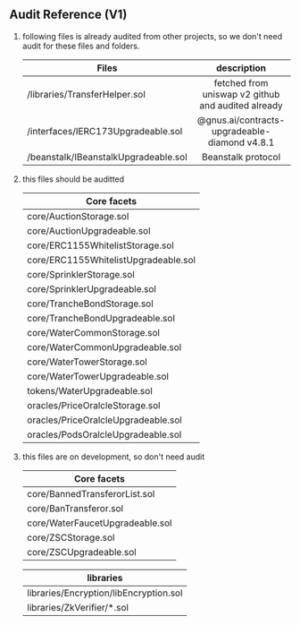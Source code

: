 ## Audit Reference (V1)
1. following files is already audited from other projects, so we don't need audit for these files and folders.

   | Files                                    |                       description                  |
   | ---------------------------------------- | :------------------------------------------------: |
   | /libraries/TransferHelper.sol            | fetched from uniswap v2 github and audited already |
   | /interfaces/IERC173Upgradeable.sol       | @gnus.ai/contracts-upgradeable-diamond v4.8.1      |
   | /beanstalk/IBeanstalkUpgradeable.sol     | Beanstalk protocol                                 |


2. this files should be auditted

   | Core facets                              |
   | ---------------------------------------- |
   | core/AuctionStorage.sol                  |
   | core/AuctionUpgradeable.sol              |
   | core/ERC1155WhitelistStorage.sol         |
   | core/ERC1155WhitelistUpgradeable.sol     |
   | core/SprinklerStorage.sol                |
   | core/SprinklerUpgradeable.sol            |
   | core/TrancheBondStorage.sol              |
   | core/TrancheBondUpgradeable.sol          |
   | core/WaterCommonStorage.sol              |
   | core/WaterCommonUpgradeable.sol          |
   | core/WaterTowerStorage.sol               |
   | core/WaterTowerUpgradeable.sol           |
   | tokens/WaterUpgradeable.sol              |
   | oracles/PriceOralcleStorage.sol          |
   | oracles/PriceOralcleUpgradeable.sol      |
   | oracles/PodsOralcleUpgradeable.sol       |
      

3. this files are on development, so don't need audit

   | Core facets                              |
   | ---------------------------------------- |
   | core/BannedTransferorList.sol            |
   | core/BanTransferor.sol                   |
   | core/WaterFaucetUpgradeable.sol          |
   | core/ZSCStorage.sol                      |
   | core/ZSCUpgradeable.sol                  |

   | libraries                                |
   | --------------------------------------   |
   | libraries/Encryption/libEncryption.sol   |
   | libraries/ZkVerifier/*.sol               |
   


